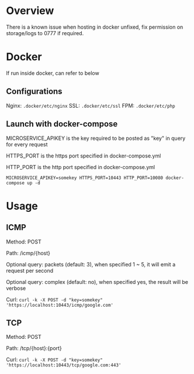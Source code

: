 # Overview

There is a known issue when hosting in docker unfixed,
fix permission on storage/logs to 0777 if required.


# Docker
If run inside docker, can refer to below


Configurations
---
Nginx: `.docker/etc/nginx` 
SSL: `.docker/etc/ssl` 
FPM: `.docker/etc/php` 



Launch with docker-compose 
---
MICROSERVICE_APIKEY is the key required to be posted as "key" in query for every request

HTTPS_PORT is the https port specified in docker-compose.yml  

HTTP_PORT is the http port specified in docker-compose.yml 


`MICROSERVICE_APIKEY=somekey HTTPS_PORT=10443 HTTP_PORT=10080 docker-compose up -d`


# Usage

ICMP
---
Method: POST

Path: /icmp/{host}

Optional query: packets (default: 3), when specified 1 ~ 5, it will emit a request per second

Optional query: complex (default: no), when specified yes, the result will be verbose

Curl: `curl -k -X POST -d "key=somekey" 'https://localhost:10443/icmp/google.com'`

TCP
---
Method: POST

Path: /tcp/{host}:{port}

Curl: `curl -k -X POST -d "key=somekey" 'https://localhost:10443/tcp/google.com:443'`
